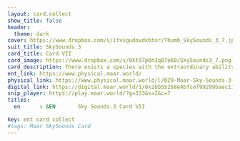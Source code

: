```yaml
---
layout: card.collect
show_title: false
header:
  theme: dark
cover: https://www.dropbox.com/s/itvsgudovdxbtxr/Thumb_SkySounds_3_7.jpg?raw=1
suit_title: SkySounds.3
card_title: Card VII
card_image: https://www.dropbox.com/s/0kt97p6h3q87o60/SkySounds3_7.png?raw=1
card_description: There exists a species with the extraordinary ability to perceive beyond the physical realm. They possess a heightened sensitivity to the subatomic realm, allowing them to see beyond the limitations of human perception. This ability is rooted in the training of their neural structure, which enables them to detect and process information beyond the typical range of human senses. They use this ability to study and understand the underlying laws of physics, delving deeper into the secrets of the multiverse. They usually are scientists, explorers, and philosophers, constantly pushing the boundaries of knowledge.
ent_link: https://www.physical.maar.world/
physical_link: https://www.physical.maar.world/l/029-Maar-Sky-Sounds-3-Card-VII
digital_link: https://digital.maar.world/1/0x2bb55258e4bfcef99299baec1188b80a75fa2d48/29
snip_player: https://play.maar.world/?g=333&s=2&c=7
titles:
  en      : &EN       Sky Sounds.3 Card VII

key: ent card collect
#tags: Maar SkySounds Card
---
```

